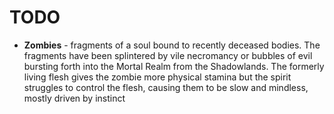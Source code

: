 # TODO

- **Zombies** - fragments of a soul bound to recently deceased bodies. The fragments have been splintered by vile necromancy or bubbles of evil bursting forth into the Mortal Realm from the Shadowlands. The formerly living flesh gives the zombie more physical stamina but the spirit struggles to control the flesh, causing them to be slow and mindless, mostly driven by instinct
